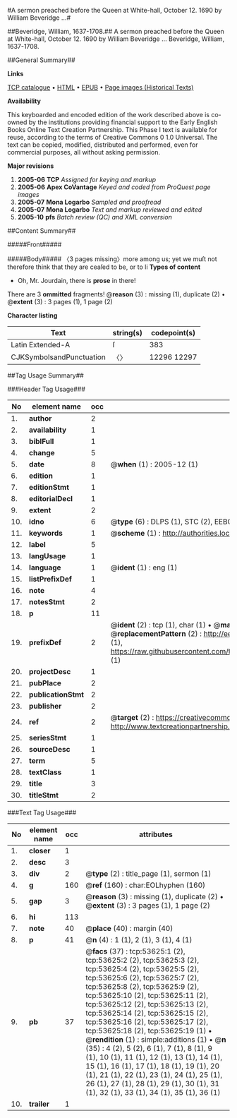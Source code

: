 #A sermon preached before the Queen at White-hall, October 12. 1690 by William Beveridge ...#

##Beveridge, William, 1637-1708.##
A sermon preached before the Queen at White-hall, October 12. 1690 by William Beveridge ...
Beveridge, William, 1637-1708.

##General Summary##

**Links**

[TCP catalogue](http://www.ota.ox.ac.uk/tcp/)  • 
[HTML](http://tei.it.ox.ac.uk/tcp/Texts-HTML/free/A27/A27575.html)  • 
[EPUB](http://tei.it.ox.ac.uk/tcp/Texts-EPUB/free/A27/A27575.epub) • 
[Page images (Historical Texts)](https://data.historicaltexts.jisc.ac.uk/view?pubId=eebo-12076099e&pageId=eebo-12076099e-53625-1)

**Availability**

This keyboarded and encoded edition of the
	       work described above is co-owned by the institutions
	       providing financial support to the Early English Books
	       Online Text Creation Partnership. This Phase I text is
	       available for reuse, according to the terms of Creative
	       Commons 0 1.0 Universal. The text can be copied,
	       modified, distributed and performed, even for
	       commercial purposes, all without asking permission.

**Major revisions**

1. __2005-06__ __TCP__ *Assigned for keying and markup*
1. __2005-06__ __Apex CoVantage__ *Keyed and coded from ProQuest page images*
1. __2005-07__ __Mona Logarbo__ *Sampled and proofread*
1. __2005-07__ __Mona Logarbo__ *Text and markup reviewed and edited*
1. __2005-10__ __pfs__ *Batch review (QC) and XML conversion*

##Content Summary##

#####Front#####

#####Body#####
〈3 pages missing〉more among us; yet we muſt not therefore think that they are ceaſed to be, or to li
**Types of content**

  * Oh, Mr. Jourdain, there is **prose** in there!

There are 3 **ommitted** fragments! 
 @__reason__ (3) : missing (1), duplicate (2)  •  @__extent__ (3) : 3 pages (1), 1 page (2)

**Character listing**


|Text|string(s)|codepoint(s)|
|---|---|---|
|Latin Extended-A|ſ|383|
|CJKSymbolsandPunctuation|〈〉|12296 12297|

##Tag Usage Summary##

###Header Tag Usage###

|No|element name|occ|attributes|
|---|---|---|---|
|1.|__author__|2||
|2.|__availability__|1||
|3.|__biblFull__|1||
|4.|__change__|5||
|5.|__date__|8| @__when__ (1) : 2005-12 (1)|
|6.|__edition__|1||
|7.|__editionStmt__|1||
|8.|__editorialDecl__|1||
|9.|__extent__|2||
|10.|__idno__|6| @__type__ (6) : DLPS (1), STC (2), EEBO-CITATION (1), OCLC (1), VID (1)|
|11.|__keywords__|1| @__scheme__ (1) : http://authorities.loc.gov/ (1)|
|12.|__label__|5||
|13.|__langUsage__|1||
|14.|__language__|1| @__ident__ (1) : eng (1)|
|15.|__listPrefixDef__|1||
|16.|__note__|4||
|17.|__notesStmt__|2||
|18.|__p__|11||
|19.|__prefixDef__|2| @__ident__ (2) : tcp (1), char (1)  •  @__matchPattern__ (2) : ([0-9\-]+):([0-9IVX]+) (1), (.+) (1)  •  @__replacementPattern__ (2) : http://eebo.chadwyck.com/downloadtiff?vid=$1&page=$2 (1), https://raw.githubusercontent.com/textcreationpartnership/Texts/master/tcpchars.xml#$1 (1)|
|20.|__projectDesc__|1||
|21.|__pubPlace__|2||
|22.|__publicationStmt__|2||
|23.|__publisher__|2||
|24.|__ref__|2| @__target__ (2) : https://creativecommons.org/publicdomain/zero/1.0/ (1), http://www.textcreationpartnership.org/docs/. (1)|
|25.|__seriesStmt__|1||
|26.|__sourceDesc__|1||
|27.|__term__|5||
|28.|__textClass__|1||
|29.|__title__|3||
|30.|__titleStmt__|2||


###Text Tag Usage###

|No|element name|occ|attributes|
|---|---|---|---|
|1.|__closer__|1||
|2.|__desc__|3||
|3.|__div__|2| @__type__ (2) : title_page (1), sermon (1)|
|4.|__g__|160| @__ref__ (160) : char:EOLhyphen (160)|
|5.|__gap__|3| @__reason__ (3) : missing (1), duplicate (2)  •  @__extent__ (3) : 3 pages (1), 1 page (2)|
|6.|__hi__|113||
|7.|__note__|40| @__place__ (40) : margin (40)|
|8.|__p__|41| @__n__ (4) : 1 (1), 2 (1), 3 (1), 4 (1)|
|9.|__pb__|37| @__facs__ (37) : tcp:53625:1 (2), tcp:53625:2 (2), tcp:53625:3 (2), tcp:53625:4 (2), tcp:53625:5 (2), tcp:53625:6 (2), tcp:53625:7 (2), tcp:53625:8 (2), tcp:53625:9 (2), tcp:53625:10 (2), tcp:53625:11 (2), tcp:53625:12 (2), tcp:53625:13 (2), tcp:53625:14 (2), tcp:53625:15 (2), tcp:53625:16 (2), tcp:53625:17 (2), tcp:53625:18 (2), tcp:53625:19 (1)  •  @__rendition__ (1) : simple:additions (1)  •  @__n__ (35) : 4 (2), 5 (2), 6 (1), 7 (1), 8 (1), 9 (1), 10 (1), 11 (1), 12 (1), 13 (1), 14 (1), 15 (1), 16 (1), 17 (1), 18 (1), 19 (1), 20 (1), 21 (1), 22 (1), 23 (1), 24 (1), 25 (1), 26 (1), 27 (1), 28 (1), 29 (1), 30 (1), 31 (1), 32 (1), 33 (1), 34 (1), 35 (1), 36 (1)|
|10.|__trailer__|1||
